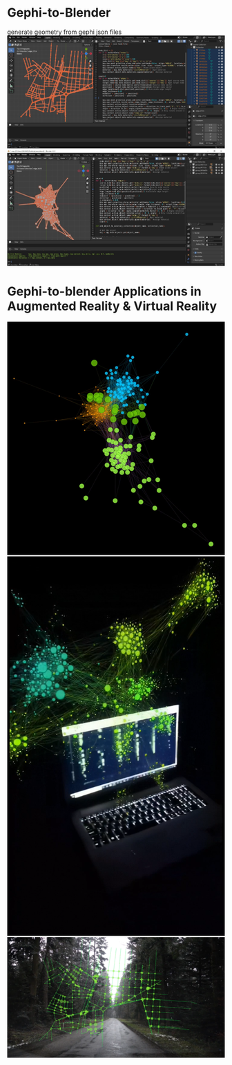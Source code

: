 # Gephi-to-Blender
generate geometry from gephi json files
![alt text](https://github.com/miano-kamuru/Gephi-to-Blender/blob/main/blender_screenshot.jpg?raw=true)
![alt text](https://github.com/miano-kamuru/Gephi-to-Blender/blob/main/blender_screenshot2.jpg?raw=true)

# Gephi-to-blender Applications in Augmented Reality & Virtual Reality
[![Watch the video](https://github.com/miano-kamuru/Data-Viz-With-Augmented-Reality-Project-Demos-/blob/main/screenshot_1.png)](https://www.artstation.com/artwork/nJ6JW1)
[![Watch the video](https://github.com/miano-kamuru/Data-Viz-With-Augmented-Reality-Project-Demos-/blob/main/screenshot_2.png)](https://www.artstation.com/artwork/nJbzzX)
[![Watch the video](https://github.com/miano-kamuru/Data-Viz-With-Augmented-Reality-Project-Demos-/blob/main/screenshot_3.png)](https://www.artstation.com/artwork/DLNBRe)
